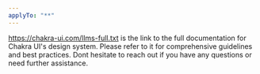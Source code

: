 ```yaml
---
applyTo: "**"
---
```


https://chakra-ui.com/llms-full.txt is the link to the full documentation for Chakra UI's design system. Please refer to it for comprehensive guidelines and best practices. Dont hesitate to reach out if you have any questions or need further assistance.
